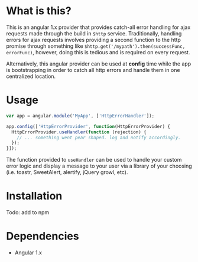 # What is this?
This is an angular 1.x provider that provides catch-all error handling for ajax requests made through the build in `$http` service. Traditionally, handling errors for ajax requests involves providing a second function to the http promise through something like `$http.get('/mypath').then(successFunc, errorFunc)`, however, doing this is tedious and is required on every request.

Alternatively, this angular provider can be used at **config** time while the app is bootstrapping in order to catch all http errors and handle them in one centralized location.

# Usage

```js
var app = angular.module('MyApp', ['HttpErrorHandler']);

app.config(['HttpErrorProvider', function(HttpErrorProvider) {
  HttpErrorProvider.useHandler(function (rejection) {
    // ... something went pear shaped. log and notify accordingly.
  });
}]);
```

The function provided to `useHandler` can be used to handle your custom error logic and display a message to your user via a library of your choosing (i.e. toastr, SweetAlert, alertify, jQuery growl, etc).

# Installation

Todo: add to npm

# Dependencies

- Angular 1.x

